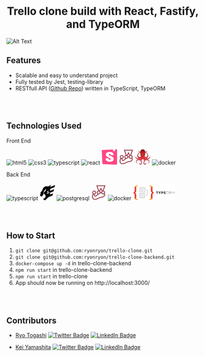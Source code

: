 <h1 align="center">Trello clone build with React, Fastify, and TypeORM</h1>

![Alt Text](./public/trello-clone-demo.gif)

## Features

- Scalable and easy to understand project
- Fully tested by Jest, testing-library
- RESTfull API ([Github Repo](https://github.com/ryonryon/trello-clone-backend)) written in TypeScript, TypeORM

<br />
<br />

## Technologies Used

Front End

<p align="left">
  
  <img alt="html5" src="https://img.icons8.com/color/48/undefined/html-5--v1.png"/>
  <img alt="css3" src="https://img.icons8.com/color/48/undefined/css3.png"/>
  <img alt="typescript" src="https://img.icons8.com/color/48/undefined/typescript.png"/>
  <img alt="react" src="https://img.icons8.com/office/40/undefined/react.png"/>
  <img alt="storybook" src="./public/storybook.svg" width="40" height="40"/>
  <img alt="jest" src="./public/jest.png" width="40" height="40"/>
  <img alt="testing-library" src="./public/testing-library.svg" width="40" height="40"/>
  <img alt="docker" src="https://img.icons8.com/fluency/48/undefined/docker.png"/>
</p>

Back End

<p align="left">
  <img alt="typescript" src="https://img.icons8.com/color/48/undefined/typescript.png"/>
  <img alt="fastify" src="./public/fastify.png" width="40" height="40"/>
  <img alt="postgresql" src="https://img.icons8.com/color/48/undefined/postgreesql.png"/>
  <img alt="jest" src="./public/jest.png" width="40" height="40"/>
  <img alt="docker" src="https://img.icons8.com/fluency/48/undefined/docker.png"/>
  <img alt="typeorm" src="./public/typeorm.png" width="110" height="45"/>
</p>

<br />
<br />

## How to Start

1. `git clone git@github.com:ryonryon/trello-clone.git`
2. `git clone git@github.com:ryonryon/trello-clone-backend.git`
3. `docker-compose up -d` in trello-clone-backend
4. `npm run start` in trello-clone-backend
5. `npm run start` in trello-clone
6. App should now be running on http://localhost:3000/

<br />
<br />

## Contributors

- [Ryo Togashi](https://github.com/ryonryon)
  [![Twitter Badge](https://img.shields.io/badge/Twitter-Profile-informational?style=flat&logo=twitter&logoColor=white&color=1CA2F1)](https://twitter.com/togashi_ryo)
  [![LinkedIn Badge](https://img.shields.io/badge/LinkedIn-Profile-informational?style=flat&logo=linkedin&logoColor=white&color=0D76A8)](https://www.linkedin.com/in/ryotogashi/)

- [Kei Yamashita](https://github.com/kei95)
  [![Twitter Badge](https://img.shields.io/badge/Twitter-Profile-informational?style=flat&logo=twitter&logoColor=white&color=1CA2F1)](https://twitter.com/kei957)
  [![LinkedIn Badge](https://img.shields.io/badge/LinkedIn-Profile-informational?style=flat&logo=linkedin&logoColor=white&color=0D76A8)](https://www.linkedin.com/in/keisuke-yamashita-075164178/)
